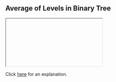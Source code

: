 ##  Average of Levels in Binary Tree 

<iframe></iframe>

Click [here](Explanation.md) for an explanation.

